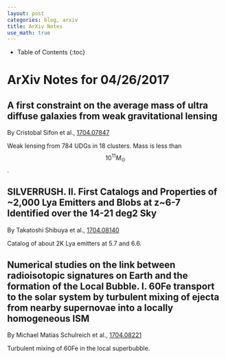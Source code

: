 ```yaml
---
layout: post
categories: blog, arxiv
title: ArXiv Notes
use_math: true
---
```


* Table of Contents
{:toc}


# ArXiv Notes for 04/26/2017


## A first constraint on the average mass of ultra diffuse galaxies from weak gravitational lensing

By Cristobal Sifon et al., [1704.07847](https://arxiv.org/abs/1704.07847)

Weak lensing from 784 UDGs in 18 clusters. Mass is less than $$10^{11} M_{\odot}$$.

## SILVERRUSH. II. First Catalogs and Properties of ~2,000 Lya Emitters and Blobs at z~6-7 Identified over the 14-21 deg2 Sky


By Takatoshi Shibuya et al., [1704.08140](https://arxiv.org/abs/1704.08140)

Catalog of about 2K Lya emitters at 5.7 and 6.6. 

## Numerical studies on the link between radioisotopic signatures on Earth and the formation of the Local Bubble. I. 60Fe transport to the solar system by turbulent mixing of ejecta from nearby supernovae into a locally homogeneous ISM

By Michael Matias Schulreich et al., [1704.08221](https://arxiv.org/abs/1704.08221)

Turbulent mixing of 60Fe in the local superbubble.
